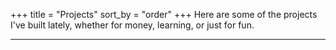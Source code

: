 +++
title = "Projects"
sort_by = "order"
+++
Here are some of the projects I've built lately, whether for money, learning, or just for fun.
<hr>
